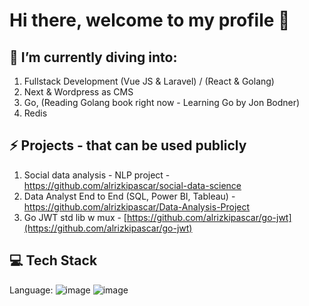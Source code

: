 # Hi there, welcome to my profile 👋

## 🌱 I’m currently diving into:
1. Fullstack Development (Vue JS & Laravel) / (React & Golang)
2. Next & Wordpress as CMS
3. Go, (Reading Golang book right now - Learning Go by Jon Bodner)
4. Redis

## ⚡ Projects - that can be used publicly
1. Social data analysis - NLP project - https://github.com/alrizkipascar/social-data-science
2. Data Analyst End to End (SQL, Power BI, Tableau) - https://github.com/alrizkipascar/Data-Analysis-Project
3. Go JWT std lib w mux - [https://github.com/alrizkipascar/go-jwt](https://github.com/alrizkipascar/go-jwt)

## 💻 Tech Stack
Language: ![image]({https://img.shields.io/badge/HTML5-E34F26?style=for-the-badge&logo=html5&logoColor=white}) ![image](https://img.shields.io/badge/JavaScript-323330?style=for-the-badge&logo=javascript&logoColor=F7DF1E)  

<!--
**alrizkipascar/alrizkipascar** is a ✨ _special_ ✨ repository because its `README.md` (this file) appears on your GitHub profile.

Here are some ideas to get you started:

- 🔭 I’m currently working on ...
- 🌱 I’m currently learning ...
- 👯 I’m looking to collaborate on ...
- 🤔 I’m looking for help with ...
- 💬 Ask me about ...
- 📫 How to reach me: ...
- 😄 Pronouns: ...
- ⚡ Fun fact: ...
-->
